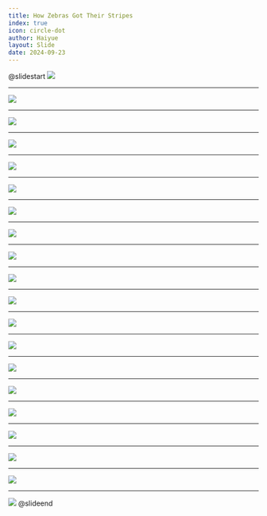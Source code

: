 ```yaml
---
title: How Zebras Got Their Stripes
index: true
icon: circle-dot
author: Haiyue
layout: Slide
date: 2024-09-23
---
```

 
@slidestart
![](https://raw.githubusercontent.com/yclord/reading/refs/heads/master/english/Level-K/How%20Zebras%20Got%20Their%20Stripes/001.webp)

---

![](https://raw.githubusercontent.com/yclord/reading/refs/heads/master/english/Level-K/How%20Zebras%20Got%20Their%20Stripes/002.webp)

---

![](https://raw.githubusercontent.com/yclord/reading/refs/heads/master/english/Level-K/How%20Zebras%20Got%20Their%20Stripes/003.webp)

---

![](https://raw.githubusercontent.com/yclord/reading/refs/heads/master/english/Level-K/How%20Zebras%20Got%20Their%20Stripes/004.webp)

---

![](https://raw.githubusercontent.com/yclord/reading/refs/heads/master/english/Level-K/How%20Zebras%20Got%20Their%20Stripes/005.webp)

---

![](https://raw.githubusercontent.com/yclord/reading/refs/heads/master/english/Level-K/How%20Zebras%20Got%20Their%20Stripes/006.webp)

---

![](https://raw.githubusercontent.com/yclord/reading/refs/heads/master/english/Level-K/How%20Zebras%20Got%20Their%20Stripes/007.webp)

---

![](https://raw.githubusercontent.com/yclord/reading/refs/heads/master/english/Level-K/How%20Zebras%20Got%20Their%20Stripes/008.webp)

---

![](https://raw.githubusercontent.com/yclord/reading/refs/heads/master/english/Level-K/How%20Zebras%20Got%20Their%20Stripes/009.webp)

---

![](https://raw.githubusercontent.com/yclord/reading/refs/heads/master/english/Level-K/How%20Zebras%20Got%20Their%20Stripes/010.webp)

---

![](https://raw.githubusercontent.com/yclord/reading/refs/heads/master/english/Level-K/How%20Zebras%20Got%20Their%20Stripes/011.webp)

---

![](https://raw.githubusercontent.com/yclord/reading/refs/heads/master/english/Level-K/How%20Zebras%20Got%20Their%20Stripes/012.webp)

---

![](https://raw.githubusercontent.com/yclord/reading/refs/heads/master/english/Level-K/How%20Zebras%20Got%20Their%20Stripes/013.webp)

---

![](https://raw.githubusercontent.com/yclord/reading/refs/heads/master/english/Level-K/How%20Zebras%20Got%20Their%20Stripes/014.webp)

---

![](https://raw.githubusercontent.com/yclord/reading/refs/heads/master/english/Level-K/How%20Zebras%20Got%20Their%20Stripes/015.webp)

---

![](https://raw.githubusercontent.com/yclord/reading/refs/heads/master/english/Level-K/How%20Zebras%20Got%20Their%20Stripes/016.webp)

---

![](https://raw.githubusercontent.com/yclord/reading/refs/heads/master/english/Level-K/How%20Zebras%20Got%20Their%20Stripes/017.webp)

---

![](https://raw.githubusercontent.com/yclord/reading/refs/heads/master/english/Level-K/How%20Zebras%20Got%20Their%20Stripes/018.webp)

---

![](https://raw.githubusercontent.com/yclord/reading/refs/heads/master/english/Level-K/How%20Zebras%20Got%20Their%20Stripes/019.webp)

---

![](https://raw.githubusercontent.com/yclord/reading/refs/heads/master/english/Level-K/How%20Zebras%20Got%20Their%20Stripes/020.webp)
@slideend
